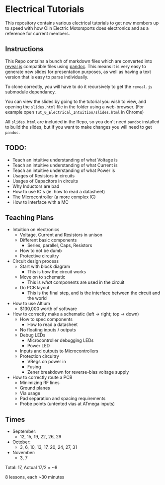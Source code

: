 # Electrical Tutorials

This repository contains various electrical tutorials to get new members up to speed with how Olin Electric Motorsports does electronics and as a reference for current members.

## Instructions

This Repo contains a bunch of markdown files which are converted into [reveal.js](https://github.com/hakimel/reveal.js/) compatible files using [pandoc](http://pandoc.org/). This means it is very easy to generate new slides for presentation purposes, as well as having a text version that is easy to parse individually.

To clone correctly, you will have to do it recursively to get the `reveal.js` submodule dependancy.

You can view the slides by going to the tutorial you wish to view, and opening the `slides.html` file in the folder using a web-browser. (For example open `Tut_0_Electrical_Intuition/slides.html` in Chrome)

All `slides.html` are included in the Repo, so you don't need `pandoc` installed to build the slides, but if you want to make changes you will need to get `pandoc`.

## TODO:

- Teach an intuitive understanding of what Voltage is
- Teach an intuitive understanding of what Current is
- Teach an intuitive understanding of what Power is
- Usages of Resistors in circuits
- Usages of Capacitors in circuits
- Why Inductors are bad
- How to use IC's (ie. how to read a datasheet)
- The Microcontroller (a more complex IC)
- How to interface with a MC

## Teaching Plans 

- Intuition on electronics
  - Voltage, Current and Resistors in unison
  - Different basic components
    - Series, parallel, Caps, Resistors
  - How to not be dumb
  - Protective circuitry
- Circuit design process
  - Start with block diagram
    - This is *how* the circuit works
  - Move on to schematic
    - This is *what* components are used in the circuit
  - Do PCB layout
    - This is the final step, and is the interface between the circuit and the world
- How to use Altium
  - $130,000 worth of software
- How to correctly make a schematic (left -> right; top -> down)
  - How to spec components
    - How to read a datasheet
  - No floating inputs / outputs
  - Debug LEDs
    - Microcontroller debugging LEDs
    - Power LED
  - Inputs and outputs to Microcontrollers
  - Protection circuitry
    - VRegs on power in
    - Fusing
    - Zener breakdown for reverse-bias voltage supply
- How to correctly route a PCB
  - Minimizing RF lines
  - Ground planes
  - Via usage
  - Pad separation and spacing requirements
  - Probe points (untented vias at ATmega inputs)

## Times
- September:
  - 12, 15, 19, 22, 26, 29
- October:
  - 3, 6, 10, 13, 17, 20, 24, 27, 31
- November:
  - 3, 7

Total: 17, Actual 17/2 = ~8

 8 lessons, each ~30 minutes


